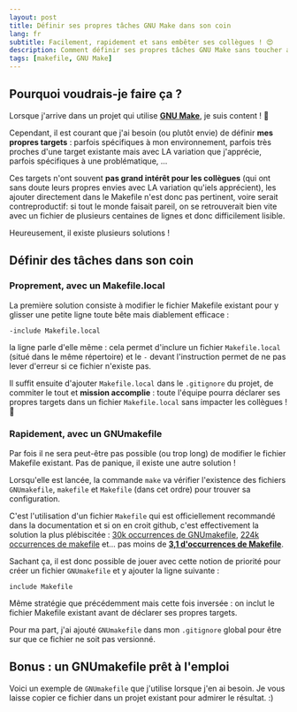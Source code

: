 ```yaml
---
layout: post
title: Définir ses propres tâches GNU Make dans son coin
lang: fr
subtitle: Facilement, rapidement et sans embêter ses collègues ! 😍
description: Comment définir ses propres tâches GNU Make sans toucher au fichier Makefile du projet ?
tags: [makefile, GNU Make]
---
```


## Pourquoi voudrais-je faire ça ?

Lorsque j'arrive dans un projet qui utilise **[GNU Make](https://www.gnu.org/software/make/)**, je suis content ! 🥰

Cependant, il est courant que j'ai besoin (ou plutôt envie) de définir **mes propres targets** : parfois spécifiques à mon environnement, parfois très proches d'une target existante mais avec LA variation que j'apprécie, parfois spécifiques à une problématique, ...

Ces targets n'ont souvent **pas grand intérêt pour les collègues** (qui ont sans doute leurs propres envies avec LA variation qu'iels apprécient), les ajouter directement dans le Makefile n'est donc pas pertinent, voire serait contreproductif: si tout le monde faisait pareil, on se retrouverait bien vite avec un fichier de plusieurs centaines de lignes et donc difficilement lisible.

Heureusement, il existe plusieurs solutions !

## Définir des tâches dans son coin

### Proprement, avec un Makefile.local

La première solution consiste à modifier le fichier Makefile existant pour y glisser une petite ligne toute bête mais diablement efficace :

```language-makefile
-include Makefile.local
```

la ligne parle d'elle même : cela permet d'inclure un fichier `Makefile.local` (situé dans le même répertoire) et le `-` devant l'instruction permet de ne pas lever d'erreur si ce fichier n'existe pas.

Il suffit ensuite d'ajouter `Makefile.local` dans le `.gitignore` du projet, de commiter le tout et **mission accomplie** : toute l'équipe pourra déclarer ses propres targets dans un fichier `Makefile.local` sans impacter les collègues ! 🥳

### Rapidement, avec un GNUmakefile

Par fois il ne sera peut-être pas possible (ou trop long) de modifier le fichier Makefile existant. Pas de panique, il existe une autre solution !

Lorsqu'elle est lancée, la commande `make` va vérifier l'existence des fichiers `GNUmakefile`, `makefile` et `Makefile` (dans cet ordre) pour trouver sa configuration.

C'est l'utilisation d'un fichier `Makefile` qui est officiellement recommandé dans la documentation et si on en croit github, c'est effectivement la solution la plus plébiscitée : [30k occurrences de GNUmakefile](https://github.com/search?q=path%3A%2F%28%3F-i%29%5C%2FGNUmakefile%24%2F&type=code), [224k occurrences de makefile](https://github.com/search?q=path%3A%2F%28%3F-i%29%5C%2Fmakefile%24%2F&type=code) et... pas moins de **[3,1 d'occurrences de Makefile](https://github.com/search?q=path%3A%2F%28%3F-i%29%5C%2FMakefile%24%2F&type=code)**.

Sachant ça, il est donc possible de jouer avec cette notion de priorité pour créer un fichier `GNUmakefile` et y ajouter la ligne suivante :

```language-makefile
include Makefile
```

Même stratégie que précédemment mais cette fois inversée : on inclut le fichier Makefile existant avant de déclarer ses propres targets.

Pour ma part, j'ai ajouté `GNUmakefile` dans mon `.gitignore` global pour être sur que ce fichier ne soit pas versionné.

## Bonus : un GNUmakefile prêt à l'emploi

Voici un exemple de `GNUmakefile` que j'utilise lorsque j'en ai besoin. Je vous laisse copier ce fichier dans un projet existant pour admirer le résultat. :)

<script src="https://gist.github.com/odolbeau/d61a35e4767c723de59221234b766828.js"></script>
